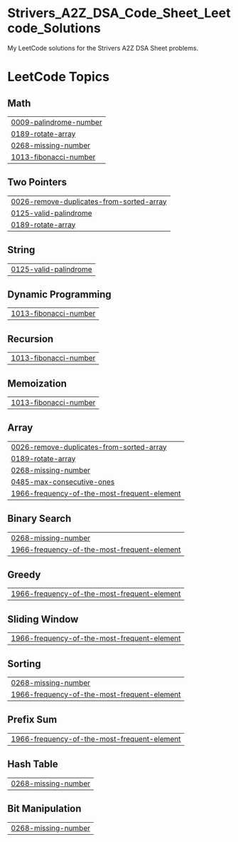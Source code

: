 # Strivers_A2Z_DSA_Code_Sheet_Leetcode_Solutions
My LeetCode solutions for the Strivers A2Z DSA Sheet problems.

<!---LeetCode Topics Start-->
# LeetCode Topics
## Math
|  |
| ------- |
| [0009-palindrome-number](https://github.com/sairajeshkadali/Strivers_A2Z_DSA_Code_Sheet_Leetcode_Solutions/tree/master/0009-palindrome-number) |
| [0189-rotate-array](https://github.com/sairajeshkadali/Strivers_A2Z_DSA_Code_Sheet_Leetcode_Solutions/tree/master/0189-rotate-array) |
| [0268-missing-number](https://github.com/sairajeshkadali/Strivers_A2Z_DSA_Code_Sheet_Leetcode_Solutions/tree/master/0268-missing-number) |
| [1013-fibonacci-number](https://github.com/sairajeshkadali/Strivers_A2Z_DSA_Code_Sheet_Leetcode_Solutions/tree/master/1013-fibonacci-number) |
## Two Pointers
|  |
| ------- |
| [0026-remove-duplicates-from-sorted-array](https://github.com/sairajeshkadali/Strivers_A2Z_DSA_Code_Sheet_Leetcode_Solutions/tree/master/0026-remove-duplicates-from-sorted-array) |
| [0125-valid-palindrome](https://github.com/sairajeshkadali/Strivers_A2Z_DSA_Code_Sheet_Leetcode_Solutions/tree/master/0125-valid-palindrome) |
| [0189-rotate-array](https://github.com/sairajeshkadali/Strivers_A2Z_DSA_Code_Sheet_Leetcode_Solutions/tree/master/0189-rotate-array) |
## String
|  |
| ------- |
| [0125-valid-palindrome](https://github.com/sairajeshkadali/Strivers_A2Z_DSA_Code_Sheet_Leetcode_Solutions/tree/master/0125-valid-palindrome) |
## Dynamic Programming
|  |
| ------- |
| [1013-fibonacci-number](https://github.com/sairajeshkadali/Strivers_A2Z_DSA_Code_Sheet_Leetcode_Solutions/tree/master/1013-fibonacci-number) |
## Recursion
|  |
| ------- |
| [1013-fibonacci-number](https://github.com/sairajeshkadali/Strivers_A2Z_DSA_Code_Sheet_Leetcode_Solutions/tree/master/1013-fibonacci-number) |
## Memoization
|  |
| ------- |
| [1013-fibonacci-number](https://github.com/sairajeshkadali/Strivers_A2Z_DSA_Code_Sheet_Leetcode_Solutions/tree/master/1013-fibonacci-number) |
## Array
|  |
| ------- |
| [0026-remove-duplicates-from-sorted-array](https://github.com/sairajeshkadali/Strivers_A2Z_DSA_Code_Sheet_Leetcode_Solutions/tree/master/0026-remove-duplicates-from-sorted-array) |
| [0189-rotate-array](https://github.com/sairajeshkadali/Strivers_A2Z_DSA_Code_Sheet_Leetcode_Solutions/tree/master/0189-rotate-array) |
| [0268-missing-number](https://github.com/sairajeshkadali/Strivers_A2Z_DSA_Code_Sheet_Leetcode_Solutions/tree/master/0268-missing-number) |
| [0485-max-consecutive-ones](https://github.com/sairajeshkadali/Strivers_A2Z_DSA_Code_Sheet_Leetcode_Solutions/tree/master/0485-max-consecutive-ones) |
| [1966-frequency-of-the-most-frequent-element](https://github.com/sairajeshkadali/Strivers_A2Z_DSA_Code_Sheet_Leetcode_Solutions/tree/master/1966-frequency-of-the-most-frequent-element) |
## Binary Search
|  |
| ------- |
| [0268-missing-number](https://github.com/sairajeshkadali/Strivers_A2Z_DSA_Code_Sheet_Leetcode_Solutions/tree/master/0268-missing-number) |
| [1966-frequency-of-the-most-frequent-element](https://github.com/sairajeshkadali/Strivers_A2Z_DSA_Code_Sheet_Leetcode_Solutions/tree/master/1966-frequency-of-the-most-frequent-element) |
## Greedy
|  |
| ------- |
| [1966-frequency-of-the-most-frequent-element](https://github.com/sairajeshkadali/Strivers_A2Z_DSA_Code_Sheet_Leetcode_Solutions/tree/master/1966-frequency-of-the-most-frequent-element) |
## Sliding Window
|  |
| ------- |
| [1966-frequency-of-the-most-frequent-element](https://github.com/sairajeshkadali/Strivers_A2Z_DSA_Code_Sheet_Leetcode_Solutions/tree/master/1966-frequency-of-the-most-frequent-element) |
## Sorting
|  |
| ------- |
| [0268-missing-number](https://github.com/sairajeshkadali/Strivers_A2Z_DSA_Code_Sheet_Leetcode_Solutions/tree/master/0268-missing-number) |
| [1966-frequency-of-the-most-frequent-element](https://github.com/sairajeshkadali/Strivers_A2Z_DSA_Code_Sheet_Leetcode_Solutions/tree/master/1966-frequency-of-the-most-frequent-element) |
## Prefix Sum
|  |
| ------- |
| [1966-frequency-of-the-most-frequent-element](https://github.com/sairajeshkadali/Strivers_A2Z_DSA_Code_Sheet_Leetcode_Solutions/tree/master/1966-frequency-of-the-most-frequent-element) |
## Hash Table
|  |
| ------- |
| [0268-missing-number](https://github.com/sairajeshkadali/Strivers_A2Z_DSA_Code_Sheet_Leetcode_Solutions/tree/master/0268-missing-number) |
## Bit Manipulation
|  |
| ------- |
| [0268-missing-number](https://github.com/sairajeshkadali/Strivers_A2Z_DSA_Code_Sheet_Leetcode_Solutions/tree/master/0268-missing-number) |
<!---LeetCode Topics End-->
